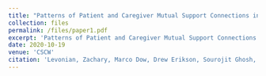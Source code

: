 ```yaml
---
title: "Patterns of Patient and Caregiver Mutual Support Connections in an Online Health Community"
collection: files
permalink: /files/paper1.pdf
excerpt: 'Patterns of Patient and Caregiver Mutual Support Connections in an Online Health Community'
date: 2020-10-19
venue: 'CSCW'
citation: 'Levonian, Zachary, Marco Dow, Drew Erikson, Sourojit Ghosh, Hannah Miller Hillberg, Saumik Narayanan, Loren Terveen, and Svetlana Yarosh. "Patterns of Patient and Caregiver Mutual Support Connections in an Online Health Community." arXiv preprint arXiv:2007.16172 (2020).'
---
```

